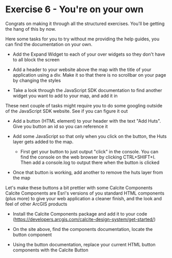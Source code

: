 # Exercise 6 - You're on your own

Congrats on making it through all the structured exercises. You'll be getting the hang of this by now.

Here some tasks for you to try without me providing the help guides, you can find the documentation on your own.

 - Add the Expand Widget to each of your over widgets so they don't have to all block the screen

 - Add a header to your website above the map with the title of your application using a div. Make it so that there is no scrollbar on your page by changing the styles

 - Take a look through the JavaScript SDK documentation to find another widget you want to add to your map, and add it in

These next couple of tasks might require you to do some googling outside of the JavaScript SDK website. See if you can figure it out

 - Add a button (HTML element) to your header with the text "Add Huts". Give you button an id so you can reference it

 - Add some JavaScript so that only when you click on the button, the Huts layer gets added to the map.
      - First get your button to just output "click" in the console. You can find the console on the web browser by clicking CTRL+SHIFT+I. Then add a console.log to output there when the button is clicked
  
 - Once that button is working, add another to remove the huts layer from the map

Let's make these buttons a bit prettier with some Calcite Components
Calcite Components are Esri's versions of you standard HTML components (plus more) to give your web application a cleaner finish, and the look and feel of other ArcGIS products

 - Install the Calcite Components package and add it to your code (https://developers.arcgis.com/calcite-design-system/get-started/)

 - On the site above, find the components documentation, locate the button component

 - Using the button documentation, replace your current HTML button components with the Calcite Button
